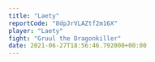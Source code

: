 ```yaml
---
title: "Laety"
reportCode: "8dpJrVLAZtf2m16X"
player: "Laety"
fight: "Gruul the Dragonkiller"
date: 2021-06-27T18:56:46.792000+00:00
---
```

